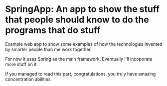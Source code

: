 # SpringApp: An app to show the stuff that people should know to do the programs that do stuff

Example web app to show some examples of how the technologies invented by smarter people than me work together.

For now it uses Spring as the main framework. Eventually I'll incoporate more stuff on it.

If you managed to read this part, congratulations, you truly have amazing concentration abilities.